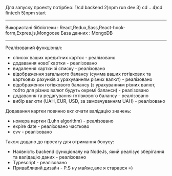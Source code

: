 Для запуску проекту потірбно:
1)cd backend
2)npm run dev 3) cd ..
4)cd fintech
5)npm start

---

Використані бібліотеки : React,Redux,Sass,React-hook-form,Expres.js,Mongoose
База данних : MongoDB

---

Реалізований функціонал:

- список ваших кредитних карток - реалізовано
- додавання нової картки - реалізовано
- видалення картки зі списку - реалізовано
- відображення загального балансу (сумма ваших готівкових та карткових рахунків з урахуванням різних валют) - реалізовано
- відображення готівкового балансу (з урахуванням різних валют, тобто для різних валют будуть окремі баланси) - реалізовано
- додавання та редагування готівкового балансу - реалізовано
- вибір валюти (UAH, EUR, USD, за замовчуванням UAH) - реалізовано

Додавання картки повинно включати валідацію значень:

- номера картки (Luhn algorithm) - реалізовано
- expire date - реалізовано частково
- cvv - реалізовано

Також додано до проекту для отримання бонусу:

- Наявність backend функціоналу на NodeJs, який реалізує зберігання та валідацію даних - реалізовано
- Typescript - реалізовано
- Привабливий дизайн - P.S ну майже,але я старався =)
